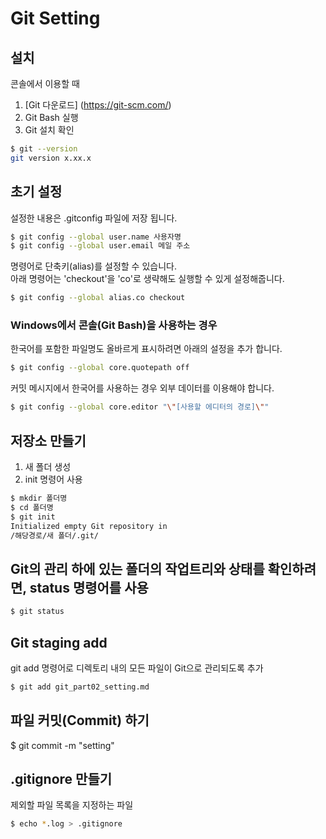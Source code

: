 # Git Setting

## 설치
콘솔에서 이용할 때

1. [Git 다운로드] (https://git-scm.com/)
2. Git Bash 실행
3. Git 설치 확인
```Bash
$ git --version
git version x.xx.x
```

## 초기 설정
설정한 내용은 .gitconfig 파일에 저장 됩니다.

```Bash
$ git config --global user.name 사용자명
$ git config --global user.email 메일 주소
```

명령어로 단축키(alias)를 설정할 수 있습니다.  
아래 명령어는 'checkout'을 'co'로 생략해도 실행할 수 있게 설정해줍니다.
```Bash
$ git config --global alias.co checkout
```

### Windows에서 콘솔(Git Bash)을 사용하는 경우
한국어를 포함한 파일명도 올바르게 표시하려면 아래의 설정을 추가 합니다.
```Bash
$ git config --global core.quotepath off
```

커밋 메시지에서 한국어를 사용하는 경우 외부 데이터를 이용해야 합니다.
```Bash
$ git config --global core.editor "\"[사용할 에디터의 경로]\""
```

## 저장소 만들기
1. 새 폴더 생성
2. init 명령어 사용

```Bash
$ mkdir 폴더명
$ cd 폴더명
$ git init
Initialized empty Git repository in  
/해당경로/새 폴더/.git/
```

## Git의 관리 하에 있는 폴더의 작업트리와 상태를 확인하려면, status 명령어를 사용
```Bash
$ git status
```

## Git staging add
git add 명령어로 디렉토리 내의 모든 파일이 Git으로 관리되도록 추가
```Bash
$ git add git_part02_setting.md
```

## 파일 커밋(Commit) 하기
$ git commit -m "setting"

## .gitignore 만들기
제외할 파일 목록을 지정하는 파일
```Bash
$ echo *.log > .gitignore
```